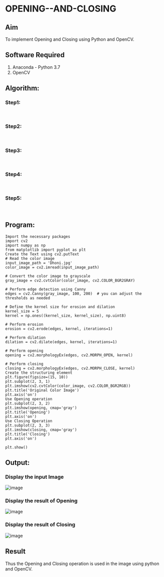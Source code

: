 # OPENING--AND-CLOSING
## Aim
To implement Opening and Closing using Python and OpenCV.

## Software Required
1. Anaconda - Python 3.7
2. OpenCV
## Algorithm:
### Step1:
<br>


### Step2:
<br>

### Step3:
<br>

### Step4:
<br>

### Step5:
<br>

 
## Program:
```
Import the necessary packages
import cv2
import numpy as np
from matplotlib import pyplot as plt
Create the Text using cv2.putText
# Read the color image
input_image_path = 'Dhoni.jpg'
color_image = cv2.imread(input_image_path)

# Convert the color image to grayscale
gray_image = cv2.cvtColor(color_image, cv2.COLOR_BGR2GRAY)

# Perform edge detection using Canny
edges = cv2.Canny(gray_image, 100, 200)  # you can adjust the thresholds as needed

# Define the kernel size for erosion and dilation
kernel_size = 5
kernel = np.ones((kernel_size, kernel_size), np.uint8)

# Perform erosion
erosion = cv2.erode(edges, kernel, iterations=1)

# Perform dilation
dilation = cv2.dilate(edges, kernel, iterations=1)

# Perform opening
opening = cv2.morphologyEx(edges, cv2.MORPH_OPEN, kernel)

# Perform closing
closing = cv2.morphologyEx(edges, cv2.MORPH_CLOSE, kernel)
Create the structuring element
plt.figure(figsize=(15, 10))
plt.subplot(2, 3, 1)
plt.imshow(cv2.cvtColor(color_image, cv2.COLOR_BGR2RGB))
plt.title('Original Color Image')
plt.axis('on')
Use Opening operation
plt.subplot(2, 3, 2)
plt.imshow(opening, cmap='gray')
plt.title('Opening')
plt.axis('on')
Use Closing Operation
plt.subplot(2, 3, 3)
plt.imshow(closing, cmap='gray')
plt.title('Closing')
plt.axis('on')

plt.show()

```





## Output:

### Display the input Image
![image](https://github.com/MANOKARTHICK09/OPENING--AND-CLOSING/assets/121785458/1c1ecbce-840a-4a4d-9848-3efa2a3838f1)


### Display the result of Opening
![image](https://github.com/MANOKARTHICK09/OPENING--AND-CLOSING/assets/121785458/eb29687e-10d0-45a1-aed6-0dba3191ab94)


### Display the result of Closing
![image](https://github.com/MANOKARTHICK09/OPENING--AND-CLOSING/assets/121785458/39fa52f5-2f59-436c-af64-e954f1cb8424)


## Result
Thus the Opening and Closing operation is used in the image using python and OpenCV.

